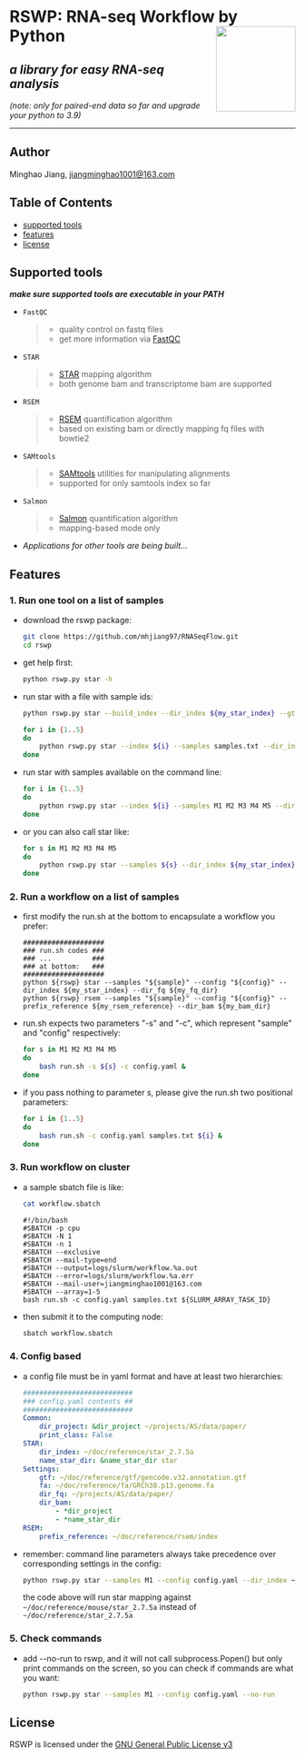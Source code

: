 # RSWP: RNA-seq Workflow by Python <img src="https://github.com/mhjiang97/RNASeqFlow/rswp/utils/sticker/sticker.png" align="right" height=150 width=140/>
## _a library for easy RNA-seq analysis_  
_(note: only for paired-end data so far and upgrade your python to 3.9)_  

-----------
## Author  
Minghao Jiang, <jiangminghao1001@163.com>  

## Table of Contents  
- [supported tools](#supported-tools)  
- [features](#features)  
- [license](#license)

## Supported tools  
**_make sure supported tools are executable in your PATH_**  

- `FastQC`
  
    > + quality control on fastq files  
    > + get more information via [FastQC](http://www.bioinformatics.babraham.ac.uk/projects/fastqc/)  
    
- `STAR`  
  
    > + [STAR](https://github.com/alexdobin/STAR) mapping algorithm  
    > + both genome bam and transcriptome bam are supported  
    
- `RSEM`  
  
    > + [RSEM](https://github.com/deweylab/RSEM) quantification algorithm  
    > + based on existing bam or directly mapping fq files with bowtie2  
    
- `SAMtools`  
  
    > + [SAMtools](https://github.com/samtools/samtools) utilities for manipulating alignments  
    > + supported for only samtools index so far  
    
- `Salmon`
  
    > + [Salmon](https://github.com/COMBINE-lab/salmon) quantification algorithm
    > + mapping-based mode only  

- _Applications for other tools are being built..._  

## Features
  
### 1. Run one tool on a list of samples  
- download the rswp package:
  
    ```bash
    git clone https://github.com/mhjiang97/RNASeqFlow.git
    cd rswp
    ```  
- get help first:
  
    ```bash
    python rswp.py star -h
    ```  
- run star with a file with sample ids:
    
    ```bash
    python rswp.py star --build_index --dir_index ${my_star_index} --gtf ${gtf_file} --fa ${fa_file}
    
    for i in {1..5}
    do
        python rswp.py star --index ${i} --samples samples.txt --dir_index ${my_star_index} --dir_fq ${fq_dir} &
    done
    ```  
- run star with samples available on the command line:
  
    ```bash
    for i in {1..5}
    do
        python rswp.py star --index ${i} --samples M1 M2 M3 M4 M5 --dir_index ${my_star_index} --dir_fq ${fq_dir} &
    done
    ```  
- or you can also call star like:
  
    ```bash
    for s in M1 M2 M3 M4 M5
    do
        python rswp.py star --samples ${s} --dir_index ${my_star_index} --dir_fq ${fq_dir} &
    done
    ```
  
### 2. Run a workflow on a list of samples  
- first modify the run.sh at the bottom to encapsulate a workflow you prefer:
  
    ```shell
    ####################
    ### run.sh codes ###
    ### ...          ###
    ### at bottom:   ###
    ####################
    python ${rswp} star --samples "${sample}" --config "${config}" --dir_index ${my_star_index} --dir_fq ${my_fq_dir}
    python ${rswp} rsem --samples "${sample}" --config "${config}" --prefix_reference ${my_rsem_reference} --dir_bam ${my_bam_dir}
    ```  
- run.sh expects two parameters "-s" and "-c", which represent "sample" and "config" respectively:
  
    ```bash
    for s in M1 M2 M3 M4 M5
    do
        bash run.sh -s ${s} -c config.yaml &
    done
    ```  
- if you pass nothing to parameter s, please give the run.sh two positional parameters:
  
    ```bash
    for i in {1..5}
    do
        bash run.sh -c config.yaml samples.txt ${i} &
    done
    ```  
  
### 3. Run workflow on cluster  
- a sample sbatch file is like:
  
    ```bash
    cat workflow.sbatch
    ```  
    ```shell
    #!/bin/bash
    #SBATCH -p cpu
    #SBATCH -N 1
    #SBATCH -n 1
    #SBATCH --exclusive
    #SBATCH --mail-type=end
    #SBATCH --output=logs/slurm/workflow.%a.out
    #SBATCH --error=logs/slurm/workflow.%a.err
    #SBATCH --mail-user=jiangminghao1001@163.com
    #SBATCH --array=1-5
    bash run.sh -c config.yaml samples.txt ${SLURM_ARRAY_TASK_ID}
    ```  
- then submit it to the computing node:
  
    ```bash
    sbatch workflow.sbatch
    ```  
  
### 4. Config based  
- a config file must be in yaml format and have at least two hierarchies:
  
    ```yaml
    ###########################
    ### config.yaml contents ##
    ###########################
    Common:
        dir_project: &dir_project ~/projects/AS/data/paper/
        print_class: False
    STAR:
        dir_index: ~/doc/reference/star_2.7.5a
        name_star_dir: &name_star_dir star
    Settings:
        gtf: ~/doc/reference/gtf/gencode.v32.annotation.gtf
        fa: ~/doc/reference/fa/GRCh38.p13.genome.fa
        dir_fq: ~/projects/AS/data/paper/
        dir_bam:
            - *dir_project
            - *name_star_dir
    RSEM:
        prefix_reference: ~/doc/reference/rsem/index  
    ```  
- remember: command line parameters always take precedence over corresponding settings in the config:
  
    ```bash
    python rswp.py star --samples M1 --config config.yaml --dir_index ~/doc/reference/mouse/star_2.7.5a  
    ```  
    the code above will run star mapping against `~/doc/reference/mouse/star_2.7.5a` instead of `~/doc/reference/star_2.7.5a`
  
### 5. Check commands  
- add --no-run to rswp, and it will not call subprocess.Popen() but only print commands on the screen,
  so you can check if commands are what you want:
  
    ```bash
    python rswp.py star --samples M1 --config config.yaml --no-run
    ```
  
## License  
RSWP is licensed under the [GNU General Public License v3](http://www.gnu.org/licenses/gpl-3.0.html)  